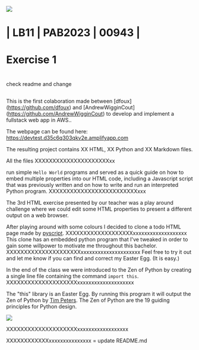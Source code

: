 ![](https://stuntspt.gitlab.io/pab_22-23/classes/presentation_assets/logo-ESTB.png)

# | LB11 | PAB2023 | 00943 |
# Exercise 1

##
##
#
#
###
###
####
####
#####
#####

check readme and change

##

##
##
##
This is the first colaboration made between [dfoux] (https://github.com/dfoux) and [AndrewWigginCout] (https://github.com/AndrewWigginCout) to develop and implement a fullstack web app in AWS..

The webpage can be found here: https://devtest.d35c6q303qkv2e.amplifyapp.com

The resulting project contains XX HTML, XX Python and XX Markdown files.

All the files XXXXXXXXXXXXXXXXXXXXXxx


run simple ```Hello World``` programs and served as a quick guide on how to embed multiple properties
into our HTML code, including a Javascript script that was previously written and on how to write and run an interpreted
Python program.
XXXXXXXXXXXXXXXXXXXXXXXXXxxx


The 3rd HTML exercise presented by our teacher was a play around challenge where we could
edit some HTML properties to present a different output on a web browser.

After playing around with some colours I decided to clone a 
todo HTML page made by [pyscript](https://github.com/pyscript).
XXXXXXXXXXXXXXXXXXXxxxxxxxxxxxxxxxxxxx
This clone has an embedded python program that I've tweaked in order to gain some willpower to motivate me throughout
this bachelor.
XXXXXXXXXXXXXXXXXXXXXxxxxxxxxxxxxxxxxxxxxx
Feel free to try it out and let me know if you can find and correct my Easter Egg. (It is easy.)

In the end of the class we were introduced to the Zen of Python by creating a single line file containing the
command ```import this```.
XXXXXXXXXXXXXXXXXXXXxxxxxxxxxxxxxxxxxxxx


The "this" library is an Easter Egg. By running this program it will output the Zen of Python by
[Tim Peters](https://github.com/tim-one). The Zen of Python are  the 19 guiding principles for Python design.

![](https://stuntspt.gitlab.io/pab_22-23/classes/presentation_assets/python_logo.png)

XXXXXXXXXXXXXXXXXXXXxxxxxxxxxxxxxxxxxx


XXXXXXXXXXXXxxxxxxxxxxxxxxx = update README.md